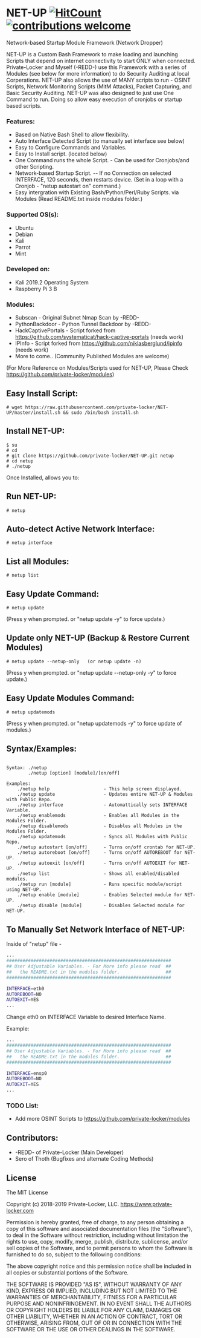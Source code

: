 # NET-UP [![HitCount](http://hits.dwyl.io/private-locker/NET-UP.svg)](http://hits.dwyl.io/private-locker/NET-UP) [![contributions welcome](https://img.shields.io/badge/contributions-welcome-brightgreen.svg?style=flat)](https://github.com/private-locker/NET-UP/issues)
Network-based Startup Module Framework (Network Dropper)

NET-UP is a Custom Bash Framework to make loading and launching Scripts that depend on
internet connectivity to start ONLY when connected. Private-Locker and Myself (-REDD-)
use this Framework with a series of Modules (see below for more information) to do Security
Auditing at local Corperations. NET-UP also allows the use of MANY scripts to run - OSINT
Scripts, Network Monitoring Scripts (MitM Attacks), Packet Capturing, and Basic Security 
Auditing. NET-UP was also designed to just use One Command to run. Doing so allow easy
execution of cronjobs or startup based scripts. 

### Features:
- Based on Native Bash Shell to allow flexibility.
- Auto Interface Detected Script (to manually set interface see below)
- Easy to Configure Commands and Variables.
- Easy to Install script. (located below)
- One Command runs the whole Script. - Can be used for Cronjobs/and other Scripting.
- Network-based Startup Script. -- If no Connection on selected INTERFACE, 120 seconds,
    then restarts device. (Set in a loop with a Cronjob - "netup autostart on" command.)
- Easy intergration with Existing Bash/Python/Perl/Ruby Scripts. via Modules 
    (Read README.txt inside modules folder.)

### Supported OS(s):
 - Ubuntu
 - Debian
 - Kali
 - Parrot
 - Mint

### Developed on:
 - Kali 2019.2 Operating System
 - Raspberry Pi 3 B

### Modules:
- Subscan - Original Subnet Nmap Scan by -REDD-
- PythonBackdoor - Python Tunnel Backdoor by -REDD-
- HackCaptivePortals - Script forked from https://github.com/systematicat/hack-captive-portals (needs work)
- IPInfo - Script forked from https://github.com/niklasberglund/ipinfo (needs work)
- More to come.. (Community Published Modules are welcome)

(For More Reference on Modules/Scripts used for NET-UP, Please Check https://github.com/private-locker/modules)

## Easy Install Script:
```
# wget https://raw.githubusercontent.com/private-locker/NET-UP/master/install.sh && sudo /bin/bash install.sh

```
## Install NET-UP:
```
$ su
# cd
# git clone https://github.com/private-locker/NET-UP.git netup
# cd netup
# ./netup
```

Once Installed, allows you to:

## Run NET-UP:
```
# netup
```
## Auto-detect Active Network Interface:
```
# netup interface
```
## List all Modules:
```
# netup list
```
## Easy Update Command:
```
# netup update
```
(Press y when prompted. or "netup update -y" to force update.)

## Update only NET-UP (Backup & Restore Current Modules)
```
# netup update --netup-only   (or netup update -n)
```
(Press y when prompted. or "netup update --netup-only -y" to force update.)

## Easy Update Modules Command:
```
# netup updatemods
```
(Press y when prompted. or "netup updatemods -y" to force update of modules.)

## Syntax/Examples:
```

Syntax: ./netup
        ./netup [option] [module]/[on/off]

Examples:
    ./netup help                    - This help screen displayed.
    ./netup update                  - Updates entire NET-UP & Modules with Public Repo.
    ./netup interface               - Automattically sets INTERFACE Variable.
    ./netup enablemods              - Enables all Modules in the Modules Folder.
    ./netup disablemods             - Disables all Modules in the Modules Folder.
    ./netup updatemods              - Syncs all Modules with Public Repo.
    ./netup autostart [on/off]      - Turns on/off crontab for NET-UP.
    ./netup autoreboot [on/off]     - Turns on/off AUTOREBOOT for NET-UP.
    ./netup autoexit [on/off]       - Turns on/off AUTOEXIT for NET-UP.
    ./netup list                    - Shows all enabled/disabled modules.
    ./netup run [module]            - Runs specific module/script using NET-UP.
    ./netup enable [module]         - Enables Selected module for NET-UP.
    ./netup disable [module]        - Disables Selected module for NET-UP.

```

## To Manually Set Network Interface of NET-UP:
Inside of "netup" file -
```sh
...
#############################################################
## User Adjustable Variables. - For More info please read  ##
##   the README.txt in the modules folder.                 ##
#############################################################

INTERFACE=eth0
AUTOREBOOT=NO
AUTOEXIT=YES
...
```
Change eth0 on INTERFACE Variable to desired Interface Name.

Example:
```sh
...
#############################################################
## User Adjustable Variables. - For More info please read  ##
##   the README.txt in the modules folder.                 ##
#############################################################

INTERFACE=ensp0
AUTOREBOOT=NO
AUTOEXIT=YES
...
```


### TODO List:
- Add more OSINT Scripts to https://github.com/private-locker/modules



## Contributors:
 - -REDD- of Private-Locker (Main Developer)
 - Sero of Thoth (Bugfixes and alternate Coding Methods)

License
----

The MIT License

Copyright (c) 2018-2019 Private-Locker, LLC. https://www.private-locker.com

Permission is hereby granted, free of charge, to any person obtaining a copy
of this software and associated documentation files (the "Software"), to deal
in the Software without restriction, including without limitation the rights
to use, copy, modify, merge, publish, distribute, sublicense, and/or sell
copies of the Software, and to permit persons to whom the Software is
furnished to do so, subject to the following conditions:

The above copyright notice and this permission notice shall be included in
all copies or substantial portions of the Software.

THE SOFTWARE IS PROVIDED "AS IS", WITHOUT WARRANTY OF ANY KIND, EXPRESS OR
IMPLIED, INCLUDING BUT NOT LIMITED TO THE WARRANTIES OF MERCHANTABILITY,
FITNESS FOR A PARTICULAR PURPOSE AND NONINFRINGEMENT. IN NO EVENT SHALL THE
AUTHORS OR COPYRIGHT HOLDERS BE LIABLE FOR ANY CLAIM, DAMAGES OR OTHER
LIABILITY, WHETHER IN AN ACTION OF CONTRACT, TORT OR OTHERWISE, ARISING FROM,
OUT OF OR IN CONNECTION WITH THE SOFTWARE OR THE USE OR OTHER DEALINGS IN
THE SOFTWARE.
